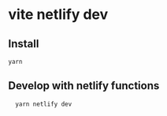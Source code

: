 # vite netlify dev

## Install
```
yarn
```

## Develop with netlify functions
```
  yarn netlify dev
```
